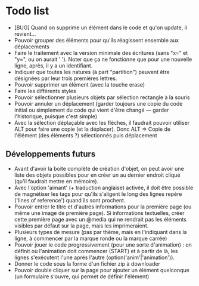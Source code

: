 # Todo list

* [BUG] Quand on supprime un élément dans le code et qu'on update, il revient…
* Pouvoir grouper des éléments pour qu'ils réagissent ensemble aux déplacements
* Faire le traitement avec la version minimale des écritures (sans "x=" et "y=", ou on aurait '<nature> <contenu> <x> <y>'). Noter que ça ne fonctionne que pour une nouvelle ligne, après, il y a un identifiant.
* Indiquer que toutes les natures (à part "partition") peuvent être désignées par leur trois premières lettres.
* Pouvoir supprimer un élément (avec la touche erase)
* Faire les différents styles
* Pouvoir sélectionner plusieurs objets par sélection rectangle à la souris
* Pouvoir annuler un déplacement (garder toujours une copie du code initial ou simplement du code qui vient d'être changé — garder l'historique, puisque c'est simple)
* Avec la sélection déplaçable avec les flèches, il faudrait pouvoir utiliser ALT pour faire une copie (et la déplacer). Donc ALT => Copie de l'élément (des éléments ?) sélectionnés puis déplacement

## Développements futurs

* Avant d'avoir la boite complète de création d'objet, on peut avoir une liste des objets possibles pour en créer un au dernier endroit cliqué (qu'il faudrait mettre en mémoire).
* Avec l'option 'aimant' (+ traduction anglaise) activée, il doit être possible de magnétiser les tags pour qu'ils s'aligent le long des lignes repère ('lines of reference') quand ils sont prochent.
* Pouvoir entrer le titre et d'autres informations pour la première page (ou même une image de première page). Si informations textuelles, créer cette première page avec un @media qui ne rendrait pas les éléments visibles par défaut sur la page, mais les imprimeraient.
* Plusieurs types de mesure (pas par thème, mais en l'indiquant dans la ligne, à commencer par la marque ronde ou la marque carrée)
* Pouvoir jouer le code progressivement (pour une sorte d'animation) : on définit où l'animation doit commencer (START) et à partir de là, les lignes s'exécutent l'une après l'autre (option('anim'|'animation')).
* Donner le code sous la forme d'un fichier zip à downloader
* Pouvoir double cliquer sur la page pour ajouter un élément quelconque (un formulaire s'ouvre, qui permet de définir l'élément)
